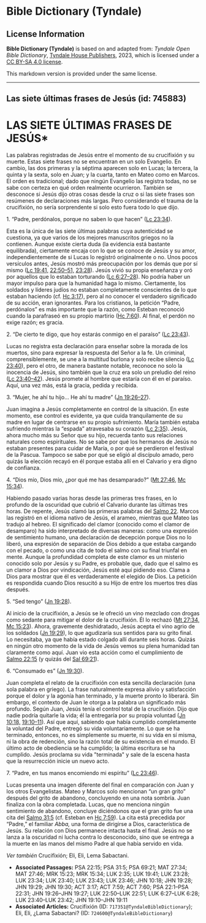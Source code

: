 # Bible Dictionary (Tyndale)

## License Information

**Bible Dictionary (Tyndale)** is based on and adapted from: _Tyndale Open Bible Dictionary_, [Tyndale House Publishers](https://tyndaleopenresources.com/), 2023, which is licensed under a [CC BY-SA 4.0 license](https://creativecommons.org/licenses/by-sa/4.0/legalcode.en).

This markdown version is provided under the same license.



--------------------------------

## Las siete últimas frases de Jesús (id: 745883)

LAS SIETE ÚLTIMAS FRASES DE JESÚS\*
===================================

Las palabras registradas de Jesús entre el momento de su crucifixión y su muerte. Estas siete frases no se encuentran en un solo Evangelio. En cambio, las dos primeras y la séptima aparecen solo en Lucas; la tercera, la quinta y la sexta, solo en Juan; y la cuarta, tanto en Mateo como en Marcos. El orden es tradicional; dado que ningún Evangelio las registra todas, no se sabe con certeza en qué orden realmente ocurrieron. También se desconoce si Jesús dijo otras cosas desde la cruz o si las siete frases son resúmenes de declaraciones más largas. Pero considerando el trauma de la crucifixión, no sería sorprendente si solo esto fuera todo lo que dijo.

1\. “Padre, perdónalos, porque no saben lo que hacen” ([Lc 23:34](https://ref.ly/Luke23:34)).

Esta es la única de las siete últimas palabras cuya autenticidad se cuestiona, ya que varios de los mejores manuscritos griegos no la contienen. Aunque existe cierta duda (la evidencia está bastante equilibrada), ciertamente encaja con lo que se conoce de Jesús y su amor, independientemente de si Lucas lo registró originalmente o no. Unos pocos versículos antes, Jesús mostró más preocupación por los demás que por sí mismo ([Lc 19:41,](https://ref.ly/Luke19:41) [22:50–51,](https://ref.ly/Luke22:50-Luke22:51) [23:28](https://ref.ly/Luke23:28)). Jesús vivió su propia enseñanza y oró por aquellos que lo estaban torturando ([Lc 6:27–28](https://ref.ly/Luke6:27-Luke6:28)). No podría haber un mayor impulso para que la humanidad haga lo mismo. Ciertamente, los soldados y líderes judíos no estaban completamente conscientes de lo que estaban haciendo (cf. [Hc 3:17](https://ref.ly/Acts3:17)), pero al no conocer el verdadero significado de su acción, eran ignorantes. Para los cristianos, la petición “Padre, perdónalos” es más importante que la razón, como Esteban reconoció cuando la parafraseó en su propio martirio ([Hc 7:60](https://ref.ly/Acts7:60)). Al final, el perdón no exige razón; es gracia.

2\. “De cierto te digo, que hoy estarás conmigo en el paraíso” ([Lc 23:43](https://ref.ly/Luke23:43)).

Lucas no registra esta declaración para enseñar sobre la morada de los muertos, sino para expresar la respuesta del Señor a la fe. Un criminal, comprensiblemente, se une a la multitud burlona y solo recibe silencio ([Lc 23:40](https://ref.ly/Luke23:40)), pero el otro, de manera bastante notable, reconoce no solo la inocencia de Jesús, sino también que la cruz era solo un preludio del reino ([Lc 23:40–42](https://ref.ly/Luke23:40-Luke23:42)). Jesús promete al hombre que estaría con él en el paraíso. Aquí, una vez más, está la gracia, pedida y recibida.

3\. “Mujer, he ahí tu hijo... He ahí tu madre” ([Jn 19:26–27](https://ref.ly/John19:26-John19:27)).

Juan imagina a Jesús completamente en control de la situación. En este momento, ese control es evidente, ya que cuida tranquilamente de su madre en lugar de centrarse en su propio sufrimiento. María también estaba sufriendo mientras la “espada” atravesaba su corazón ([Lc 2:35](https://ref.ly/Luke2:35)). Jesús, ahora mucho más su Señor que su hijo, recuerda tanto sus relaciones naturales como espirituales. No se sabe por qué los hermanos de Jesús no estaban presentes para cuidar de María, o por qué se perdieron el festival de la Pascua. Tampoco se sabe por qué se eligió al discípulo amado, pero quizás la elección recayó en él porque estaba allí en el Calvario y era digno de confianza.

4\. “Dios mío, Dios mío, ¿por qué me has desamparado?” ([Mt 27:46,](https://ref.ly/Matt27:46) [Mc 15:34](https://ref.ly/Mark15:34)).

Habiendo pasado varias horas desde las primeras tres frases, en lo profundo de la oscuridad que cubrió el Calvario durante las últimas tres horas. De repente, Jesús clamó las primeras palabras del [Salmo 22](https://ref.ly/Ps22:1-Ps22:31). Marcos las registró en el idioma nativo de Jesús, el arameo, mientras que Mateo las tradujo al hebreo. El significado del clamor (conocido como el clamor de desamparo) ha sido interpretado de diversas maneras: como una expresión de sentimiento humano, una declaración de decepción porque Dios no lo liberó, una expresión de separación de Dios debido a que estaba cargando con el pecado, o como una cita de todo el salmo con su final triunfal en mente. Aunque la profundidad completa de este clamor es un misterio conocido solo por Jesús y su Padre, es probable que, dado que el salmo es un clamor a Dios por vindicación, Jesús esté aquí pidiendo eso. Clama a Dios para mostrar que él es verdaderamente el elegido de Dios. La petición es respondida cuando Dios resucitó a su Hijo de entre los muertos tres días después.

5\. “Sed tengo” ([Jn 19:28](https://ref.ly/John19:28)).

Al inicio de la crucifixión, a Jesús se le ofreció un vino mezclado con drogas como sedante para mitigar el dolor de la crucifixión. Él lo rechazó ([Mt 27:34,](https://ref.ly/Matt27:34) [Mc 15:23](https://ref.ly/Mark15:23)). Ahora, gravemente deshidratado, Jesús acepta el vino agrio de los soldados ([Jn 19:29](https://ref.ly/John19:29)), lo que agudizaría sus sentidos para su grito final. Lo necesitaba, ya que había estado colgado allí durante seis horas. Quizás en ningún otro momento de la vida de Jesús vemos su plena humanidad tan claramente como aquí. Juan vio esta acción como el cumplimiento de [Salmo 22:15](https://ref.ly/Ps22:15) (y quizás del [Sal 69:21](https://ref.ly/Ps69:21)).

6\. “Consumado es” ([Jn 19:30](https://ref.ly/John19:30)).

Juan completa el relato de la crucifixión con esta sencilla declaración (una sola palabra en griego). La frase naturalmente expresa alivio y satisfacción porque el dolor y la agonía han terminado, y la muerte pronto lo liberará. Sin embargo, el contexto de Juan le otorga a la palabra un significado más profundo. Según Juan, Jesús tenía el control total de la crucifixión. Dijo que nadie podría quitarle la vida; él la entregaría por su propia voluntad ([Jn 10:18,](https://ref.ly/John10:18) [19:10–11](https://ref.ly/John19:10-John19:11)). Así que aquí, sabiendo que había cumplido completamente la voluntad del Padre, entregó su vida voluntariamente. Lo que se ha terminado, entonces, no es simplemente su muerte, ni su vida en sí misma, ni la obra de redención, sino la razón total de su existencia en el mundo. El último acto de obediencia se ha cumplido; la última escritura se ha cumplido. Jesús proclama su vida "terminada" y sale de la escena hasta que la resurrección inicie un nuevo acto.

7\. “Padre, en tus manos encomiendo mi espíritu” ([Lc 23:46](https://ref.ly/Luke23:46)).

Lucas presenta una imagen diferente del final en comparación con Juan y los otros Evangelistas. Mateo y Marcos solo mencionan “un gran grito” después del grito de abandono, concluyendo en una nota sombría. Juan finaliza con la obra completada. Lucas, que no menciona ningún sentimiento de abandono, concluye diciéndonos que el gran grito fue una cita del [Salmo 31:5](https://ref.ly/Ps31:5) (cf. Esteban en [Hc 7:59](https://ref.ly/Acts7:59)). La cita está precedida por “Padre,” el familiar *Abba,* una forma de dirigirse a Dios, característica de Jesús. Su relación con Dios permanece intacta hasta el final. Jesús no se lanza a la oscuridad ni lucha contra lo desconocido, sino que se entrega a la muerte en las manos del mismo Padre al que había servido en vida.

*Ver también* Crucifixión; Eli, Eli, Lema Sabactani.

* **Associated Passages:** PSA 22:15; PSA 31:5; PSA 69:21; MAT 27:34; MAT 27:46; MRK 15:23; MRK 15:34; LUK 2:35; LUK 19:41; LUK 23:28; LUK 23:34; LUK 23:40; LUK 23:43; LUK 23:46; JHN 10:18; JHN 19:28; JHN 19:29; JHN 19:30; ACT 3:17; ACT 7:59; ACT 7:60; PSA 22:1–PSA 22:31; JHN 19:26–JHN 19:27; LUK 22:50–LUK 22:51; LUK 6:27–LUK 6:28; LUK 23:40–LUK 23:42; JHN 19:10–JHN 19:11
* **Associated Articles:** Crucifixión (ID: `717351@TyndaleBibleDictionary`); Eli, Eli, ¿Lama Sabactani? (ID: `724600@TyndaleBibleDictionary`)


